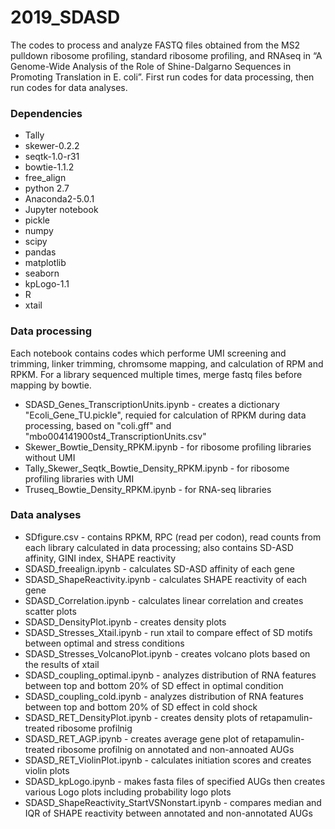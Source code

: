 # 2019_SDASD

The codes to process and analyze FASTQ files obtained from the MS2 pulldown ribosome profiling, standard ribosome profiling, and RNAseq in “A Genome-Wide Analysis of the Role of Shine-Dalgarno Sequences in Promoting Translation in E. coli”. First run codes for data processing, then run codes for data analyses.

### Dependencies
* Tally
* skewer-0.2.2
* seqtk-1.0-r31
* bowtie-1.1.2
* free_align
* python 2.7
* Anaconda2-5.0.1
* Jupyter notebook
* pickle
* numpy
* scipy
* pandas
* matplotlib
* seaborn
* kpLogo-1.1
* R
* xtail

### Data processing
Each notebook contains codes which performe UMI screening and trimming, linker trimming, chromsome mapping, and calculation of RPM and RPKM. For a library sequenced multiple times, merge fastq files before mapping by bowtie. 
* SDASD_Genes_TranscriptionUnits.ipynb - creates a dictionary "Ecoli_Gene_TU.pickle", requied for calculation of RPKM during data processing, based on "coli.gff" and "mbo004141900st4_TranscriptionUnits.csv"
* Skewer_Bowtie_Density_RPKM.ipynb - for ribosome profiling libraries without UMI 
* Tally_Skewer_Seqtk_Bowtie_Density_RPKM.ipynb - for ribosome profiling libraries with UMI
* Truseq_Bowtie_Density_RPKM.ipynb - for RNA-seq libraries

### Data analyses
* SDfigure.csv - contains RPKM, RPC (read per codon), read counts from each library calculated in data processing; also contains SD-ASD affinity, GINI index, SHAPE reactivity
* SDASD_freealign.ipynb - calculates SD-ASD affinity of each gene
* SDASD_ShapeReactivity.ipynb - calculates SHAPE reactivity of each gene 
* SDASD_Correlation.ipynb - calculates linear correlation and creates scatter plots
* SDASD_DensityPlot.ipynb - creates density plots 
* SDASD_Stresses_Xtail.ipynb - run xtail to compare effect of SD motifs between optimal and stress conditions
* SDASD_Stresses_VolcanoPlot.ipynb - creates volcano plots based on the results of xtail
* SDASD_coupling_optimal.ipynb - analyzes distribution of RNA features between top and bottom 20% of SD effect in optimal condition 
* SDASD_coupling_cold.ipynb - analyzes distribution of RNA features between top and bottom 20% of SD effect in cold shock 
* SDASD_RET_DensityPlot.ipynb - creates density plots of retapamulin-treated ribosome profilnig
* SDASD_RET_AGP.ipynb - creates average gene plot of retapamulin-treated ribosome profilnig on annotated and non-annoated AUGs
* SDASD_RET_ViolinPlot.ipynb - calculates initiation scores and creates violin plots
* SDASD_kpLogo.ipynb - makes fasta files of specified AUGs then creates various Logo plots including probability logo plots 
* SDASD_ShapeReactivity_StartVSNonstart.ipynb - compares median and IQR of SHAPE reactivity between annotated and non-annotated AUGs
